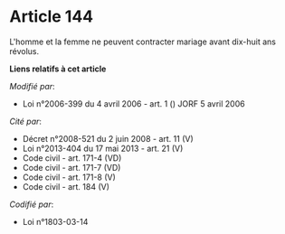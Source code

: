 # Article 144

L'homme et la femme ne peuvent contracter mariage avant dix-huit ans révolus.

**Liens relatifs à cet article**

_Modifié par_:

  - Loi n°2006-399 du 4 avril 2006 - art. 1 () JORF 5 avril 2006

_Cité par_:

  - Décret n°2008-521 du 2 juin 2008 - art. 11 (V)
  - Loi n°2013-404 du 17 mai 2013 - art. 21 (V)
  - Code civil - art. 171-4 (VD)
  - Code civil - art. 171-7 (VD)
  - Code civil - art. 171-8 (V)
  - Code civil - art. 184 (V)

_Codifié par_:

  - Loi n°1803-03-14
